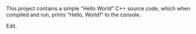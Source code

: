 This project contains a simple "Hello World" C++ source code, which when compiled and run, prints "Hello, World!" to the console.

Edit.